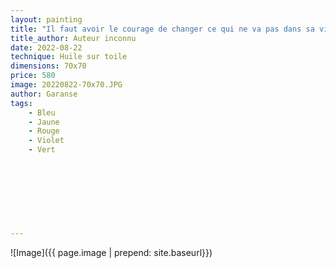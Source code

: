 ```yaml
---
layout: painting
title: "Il faut avoir le courage de changer ce qui ne va pas dans sa vie. Prendre des décisions. Aller contre soi-même si nécessaire. Contre la facilité, les habitudes. Ecouter la voix de sa conscience. Peser le pour et le contre. Se souvenir que tout choix implique un renoncement, et que vivre, c'est choisir. Puis lorsqu'on a bien réfléchi, marcher d'un pas sûr vers ce qui nous rendra le plus heureux."  						 	 					                                    
title_author: Auteur inconnu                                             
date: 2022-08-22
technique: Huile sur toile 
dimensions: 70x70
price: 580
image: 20220822-70x70.JPG
author: Garanse
tags:
    - Bleu
    - Jaune
    - Rouge
    - Violet
    - Vert
  
  
  
  
  
  
  
  
---
```

![Image]({{ page.image | prepend: site.baseurl}})



